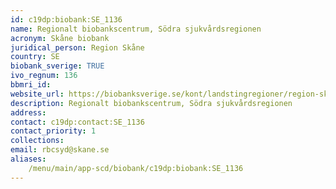 ```yaml
---
id: c19dp:biobank:SE_1136
name: Regionalt biobankscentrum, Södra sjukvårdsregionen
acronym: Skåne biobank
juridical_person: Region Skåne
country: SE
biobank_sverige: TRUE
ivo_regnum: 136
bbmri_id:
website_url: https://biobanksverige.se/kont/landstingregioner/region-skane/
description: Regionalt biobankscentrum, Södra sjukvårdsregionen
address:
contact: c19dp:contact:SE_1136
contact_priority: 1
collections:
email: rbcsyd@skane.se
aliases:
    /menu/main/app-scd/biobank/c19dp:biobank:SE_1136
---
```

